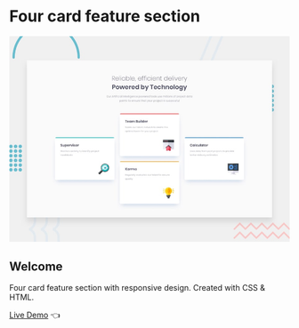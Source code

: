 # Four card feature section

![Design preview for the Four card feature section](./design/desktop-preview.jpg)

## Welcome 

Four card feature section with responsive design. Created with CSS & HTML.

[Live Demo](https://dmitriy24s.github.io/3-column-preview-card/) 👈
